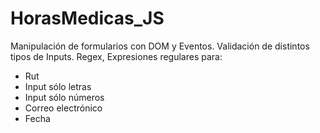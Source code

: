 # HorasMedicas_JS

Manipulación de formularios con DOM y Eventos.
Validación de distintos tipos de Inputs.
Regex, Expresiones regulares para:
 - Rut
 - Input sólo letras
 - Input sólo números
 - Correo electrónico
 - Fecha
